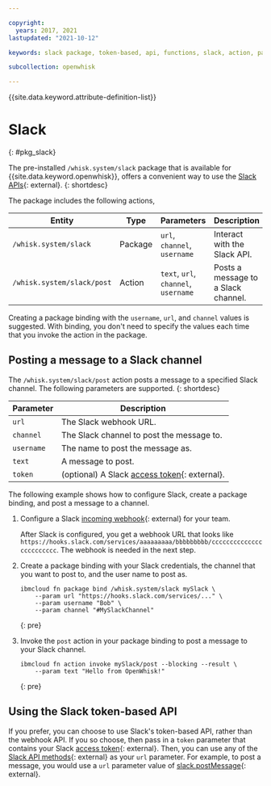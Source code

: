 ```yaml
---

copyright:
  years: 2017, 2021
lastupdated: "2021-10-12"

keywords: slack package, token-based, api, functions, slack, action, package

subcollection: openwhisk

---
```


{{site.data.keyword.attribute-definition-list}}

# Slack
{: #pkg_slack}

The pre-installed `/whisk.system/slack` package that is available for {{site.data.keyword.openwhisk}}, offers a convenient way to use the [Slack APIs](https://api.slack.com/){: external}.
{: shortdesc}

The package includes the following actions,

| Entity | Type | Parameters | Description |
| --- | --- | --- | --- |
| `/whisk.system/slack` | Package | `url`, `channel`, `username` | Interact with the Slack API. |
| `/whisk.system/slack/post` | Action | `text`, `url`, `channel`, `username` | Posts a message to a Slack channel. |

Creating a package binding with the `username`, `url`, and `channel` values is suggested. With binding, you don't need to specify the values each time that you invoke the action in the package.

## Posting a message to a Slack channel

The `/whisk.system/slack/post` action posts a message to a specified Slack channel. The following parameters are supported.
{: shortdesc}

| Parameter | Description |
| --- | --- |
| `url` | The Slack webhook URL. |
| `channel` | The Slack channel to post the message to. |
| `username` | The name to post the message as. |
| `text` | A message to post. |
| `token` | (optional) A Slack [access token](https://api.slack.com/tokens){: external}. |

The following example shows how to configure Slack, create a package binding, and post a message to a channel.

1. Configure a Slack [incoming webhook](https://api.slack.com/incoming-webhooks){: external} for your team.

    After Slack is configured, you get a webhook URL that looks like `https://hooks.slack.com/services/aaaaaaaaa/bbbbbbbbb/cccccccccccccccccccccccc`. The webhook is needed in the next step.

2. Create a package binding with your Slack credentials, the channel that you want to post to, and the user name to post as.

    ```
    ibmcloud fn package bind /whisk.system/slack mySlack \
        --param url "https://hooks.slack.com/services/..." \
        --param username "Bob" \
        --param channel "#MySlackChannel"
    ```
    {: pre}

3. Invoke the `post` action in your package binding to post a message to your Slack channel.

    ```
    ibmcloud fn action invoke mySlack/post --blocking --result \
        --param text "Hello from OpenWhisk!"
    ```
    {: pre}

## Using the Slack token-based API

If you prefer, you can choose to use Slack's token-based API, rather than the webhook API. If you so choose, then pass in a `token` parameter that contains your Slack [access token](https://api.slack.com/tokens){: external}. Then, you can use any of the [Slack API methods](https://api.slack.com/methods){: external} as your `url` parameter. For example, to post a message, you would use a `url` parameter value of [<ph class="ignoreSpelling">slack.postMessage</ph>](https://api.slack.com/methods/chat.postMessage){: external}.


